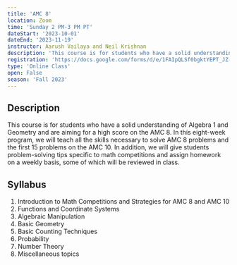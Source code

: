 ```yaml
---
title: 'AMC 8'
location: Zoom
time: 'Sunday 2 PM-3 PM PT'
dateStart: '2023-10-01'
dateEnd: '2023-11-19'
instructor: Aarush Vailaya and Neil Krishnan
description: 'This course is for students who have a solid understanding of Algebra 1 and Geometry and are aiming for a high score on the AMC 8.'
registration: 'https://docs.google.com/forms/d/e/1FAIpQLSf0bgktYEPT_JZ-QCDeSY8SHObjYRB4dO7CWxBEVz4-2wALcw/viewform'
type: 'Online Class'
open: False
season: 'Fall 2023'
---
```


## Description

This course is for students who have a solid understanding of Algebra 1 and Geometry and are aiming for a high score on the AMC 8. In this eight-week program, we will teach all the skills necessary to solve AMC 8 problems and the first 15 problems on the AMC 10. In addition, we will give students problem-solving tips specific to math competitions and assign homework on a weekly basis, some of which will be reviewed in class.

## Syllabus

1. Introduction to Math Competitions and Strategies for AMC 8 and AMC 10
2. Functions and Coordinate Systems
3. Algebraic Manipulation
4. Basic Geometry
5. Basic Counting Techniques
6. Probability
7. Number Theory
8. Miscellaneous topics

